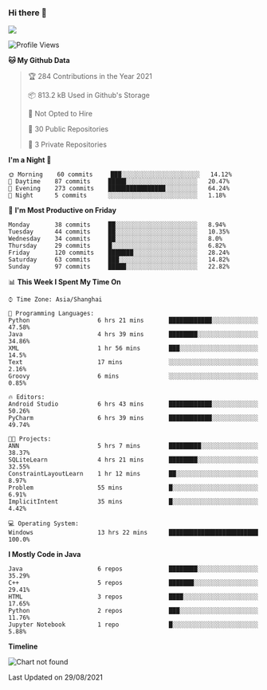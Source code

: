 ### Hi there 👋

<!--
**zhou-ning/zhou-ning** is a ✨ _special_ ✨ repository because its `README.md` (this file) appears on your GitHub profile.

Here are some ideas to get you started:

- 🔭 I’m currently working on ...
- 🌱 I’m currently learning ...
- 👯 I’m looking to collaborate on ...
- 🤔 I’m looking for help with ...
- 💬 Ask me about ...
- 📫 How to reach me: ...
- 😄 Pronouns: ...
- ⚡ Fun fact: ...
-->
![](https://github-readme-stats.vercel.app/api?username=zhou-ning)

<!--START_SECTION:waka-->
![Profile Views](http://img.shields.io/badge/Profile%20Views-0-blue)

**🐱 My Github Data** 

> 🏆 284 Contributions in the Year 2021
 > 
> 📦 813.2 kB Used in Github's Storage 
 > 
> 🚫 Not Opted to Hire
 > 
> 📜 30 Public Repositories 
 > 
> 🔑 3 Private Repositories  
 > 
**I'm a Night 🦉** 

```text
🌞 Morning    60 commits     ███░░░░░░░░░░░░░░░░░░░░░░   14.12% 
🌆 Daytime    87 commits     █████░░░░░░░░░░░░░░░░░░░░   20.47% 
🌃 Evening    273 commits    ████████████████░░░░░░░░░   64.24% 
🌙 Night      5 commits      ░░░░░░░░░░░░░░░░░░░░░░░░░   1.18%

```
📅 **I'm Most Productive on Friday** 

```text
Monday       38 commits     ██░░░░░░░░░░░░░░░░░░░░░░░   8.94% 
Tuesday      44 commits     ██░░░░░░░░░░░░░░░░░░░░░░░   10.35% 
Wednesday    34 commits     ██░░░░░░░░░░░░░░░░░░░░░░░   8.0% 
Thursday     29 commits     █░░░░░░░░░░░░░░░░░░░░░░░░   6.82% 
Friday       120 commits    ███████░░░░░░░░░░░░░░░░░░   28.24% 
Saturday     63 commits     ███░░░░░░░░░░░░░░░░░░░░░░   14.82% 
Sunday       97 commits     █████░░░░░░░░░░░░░░░░░░░░   22.82%

```


📊 **This Week I Spent My Time On** 

```text
⌚︎ Time Zone: Asia/Shanghai

💬 Programming Languages: 
Python                   6 hrs 21 mins       ████████████░░░░░░░░░░░░░   47.58% 
Java                     4 hrs 39 mins       ████████░░░░░░░░░░░░░░░░░   34.86% 
XML                      1 hr 56 mins        ███░░░░░░░░░░░░░░░░░░░░░░   14.5% 
Text                     17 mins             ░░░░░░░░░░░░░░░░░░░░░░░░░   2.16% 
Groovy                   6 mins              ░░░░░░░░░░░░░░░░░░░░░░░░░   0.85%

🔥 Editors: 
Android Studio           6 hrs 43 mins       ████████████░░░░░░░░░░░░░   50.26% 
PyCharm                  6 hrs 39 mins       ████████████░░░░░░░░░░░░░   49.74%

🐱‍💻 Projects: 
ANN                      5 hrs 7 mins        █████████░░░░░░░░░░░░░░░░   38.37% 
SQLiteLearn              4 hrs 21 mins       ████████░░░░░░░░░░░░░░░░░   32.55% 
ConstraintLayoutLearn    1 hr 12 mins        ██░░░░░░░░░░░░░░░░░░░░░░░   8.97% 
Problem                  55 mins             █░░░░░░░░░░░░░░░░░░░░░░░░   6.91% 
ImplicitIntent           35 mins             █░░░░░░░░░░░░░░░░░░░░░░░░   4.42%

💻 Operating System: 
Windows                  13 hrs 22 mins      █████████████████████████   100.0%

```

**I Mostly Code in Java** 

```text
Java                     6 repos             ████████░░░░░░░░░░░░░░░░░   35.29% 
C++                      5 repos             ███████░░░░░░░░░░░░░░░░░░   29.41% 
HTML                     3 repos             ████░░░░░░░░░░░░░░░░░░░░░   17.65% 
Python                   2 repos             ███░░░░░░░░░░░░░░░░░░░░░░   11.76% 
Jupyter Notebook         1 repo              █░░░░░░░░░░░░░░░░░░░░░░░░   5.88%

```


**Timeline**

![Chart not found](https://raw.githubusercontent.com/zhou-ning/zhou-ning/main/charts/bar_graph.png) 


 Last Updated on 29/08/2021
<!--END_SECTION:waka-->
